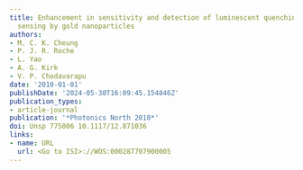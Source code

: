 ```yaml
---
title: Enhancement in sensitivity and detection of luminescent quenching based oxygen
  sensing by gold nanoparticles
authors:
- M. C. K. Cheung
- P. J. R. Roche
- L. Yao
- A. G. Kirk
- V. P. Chodavarapu
date: '2010-01-01'
publishDate: '2024-05-30T16:09:45.154846Z'
publication_types:
- article-journal
publication: '*Photonics North 2010*'
doi: Unsp 775006 10.1117/12.871036
links:
- name: URL
  url: <Go to ISI>://WOS:000287707900005
---
```

